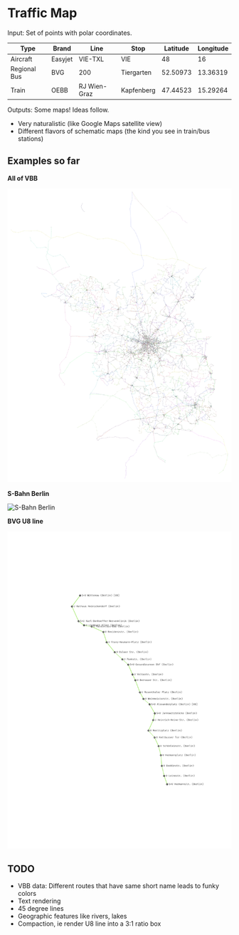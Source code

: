 # Traffic Map

Input: Set of points with polar coordinates.

| Type         | Brand   | Line         | Stop       | Latitude | Longitude |
| ------------ | ------- | ------------ | ---------- | -------- | --------- |
| Aircraft     | Easyjet | VIE-TXL      | VIE        | 48       | 16        |
| Regional Bus | BVG     | 200          | Tiergarten | 52.50973 | 13.36319  |
| Train        | OEBB    | RJ Wien-Graz | Kapfenberg | 47.44523 | 15.29264  |

Outputs: Some maps! Ideas follow.

- Very naturalistic (like Google Maps satellite view)
- Different flavors of schematic maps (the kind you see in train/bus stations)

## Examples so far

**All of VBB**

![VBB](examples/custom.png)

**S-Bahn Berlin**

![S-Bahn Berlin](examples/custom_vbb_1_None.png)

**BVG U8 line**

![U8](examples/custom_vbb_796_U8.png)

## TODO

- VBB data: Different routes that have same short name leads to funky colors
- Text rendering
- 45 degree lines
- Geographic features like rivers, lakes
- Compaction, ie render U8 line into a 3:1 ratio box
